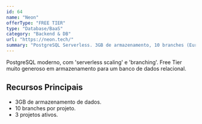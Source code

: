 ```yaml
---
id: 64
name: "Neon"
offerType: "FREE TIER"
type: "Database/BaaS"
category: "Backend & DB"
url: "https://neon.tech/"
summary: "PostgreSQL Serverless. 3GB de armazenamento, 10 branches (Europa)."
---
```


PostgreSQL moderno, com 'serverless scaling' e 'branching'. Free Tier muito generoso em armazenamento para um banco de dados relacional.

## Recursos Principais

- 3GB de armazenamento de dados.
- 10 branches por projeto.
- 3 projetos ativos.
